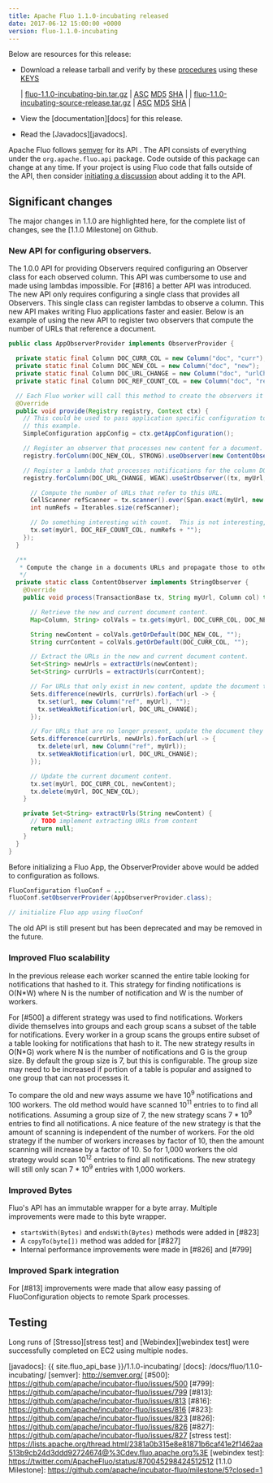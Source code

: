 ```yaml
---
title: Apache Fluo 1.1.0-incubating released
date: 2017-06-12 15:00:00 +0000
version: fluo-1.1.0-incubating
---
```


Below are resources for this release:

 * Download a release tarball and verify by these [procedures] using these [KEYS]
 
   | [fluo-1.1.0-incubating-bin.tar.gz][bin-release]            | [ASC][bin-asc] [MD5][bin-md5] [SHA][bin-sha] |
   | [fluo-1.1.0-incubating-source-release.tar.gz][src-release] | [ASC][src-asc] [MD5][src-md5] [SHA][src-sha] |
 * View the [documentation][docs] for this release.
 * Read the [Javadocs][javadocs].
 
Apache Fluo follows [semver](http://semver.org/) for its API . The API consists
of everything under the `org.apache.fluo.api` package. Code outside of this
package can change at any time. If your project is using Fluo code that falls
outside of the API, then consider [initiating a discussion](/getinvolved/)
about adding it to the API.


## Significant changes

The major changes in 1.1.0 are highlighted here, for the complete list of changes, see the [1.1.0
Milestone] on Github.

### New API for configuring observers.

The 1.0.0 API for providing Observers required configuring an Observer class for each observed
column.  This API was cumbersome to use and made using lambdas impossible.  For [#816] a better API
was introduced.   The new API only requires configuring a single class that provides all Observers.
This single class can register lambdas to observe a column.  This new API makes writing Fluo
applications faster and easier.  Below is an example of using the new API to register two observers
that compute the number of URLs that reference a document.

```java
public class AppObserverProvider implements ObserverProvider {

  private static final Column DOC_CURR_COL = new Column("doc", "curr");
  private static final Column DOC_NEW_COL = new Column("doc", "new");
  private static final Column DOC_URL_CHANGE = new Column("doc", "urlChange");
  private static final Column DOC_REF_COUNT_COL = new Column("doc", "refCount");

  // Each Fluo worker will call this method to create the observers it needs.
  @Override
  public void provide(Registry registry, Context ctx) {
    // This could be used to pass application specific configuration to observers. Its not used in
    // this example.
    SimpleConfiguration appConfig = ctx.getAppConfiguration();

    // Register an observer that processes new content for a document.
    registry.forColumn(DOC_NEW_COL, STRONG).useObserver(new ContentObserver());

    // Register a lambda that processes notifications for the column DOC_URL_CHANGE.
    registry.forColumn(DOC_URL_CHANGE, WEAK).useStrObserver((tx, myUrl, col) -> {

      // Compute the number of URLs that refer to this URL.
      CellScanner refScanner = tx.scanner().over(Span.exact(myUrl, new Column("ref"))).build();
      int numRefs = Iterables.size(refScanner);

      // Do something interesting with count.  This is not interesting, but keeps the example short.
      tx.set(myUrl, DOC_REF_COUNT_COL, numRefs + "");
    });
  }

  /**
   * Compute the change in a documents URLs and propagate those to other documents.
   */
  private static class ContentObserver implements StringObserver {
    @Override
    public void process(TransactionBase tx, String myUrl, Column col) throws Exception {

      // Retrieve the new and current document content.
      Map<Column, String> colVals = tx.gets(myUrl, DOC_CURR_COL, DOC_NEW_COL);

      String newContent = colVals.getOrDefault(DOC_NEW_COL, "");
      String currContent = colVals.getOrDefault(DOC_CURR_COL, "");

      // Extract the URLs in the new and current document content.
      Set<String> newUrls = extractUrls(newContent);
      Set<String> currUrls = extractUrls(currContent);

      // For URLs that only exist in new content, update the document they reference.
      Sets.difference(newUrls, currUrls).forEach(url -> {
        tx.set(url, new Column("ref", myUrl), "");
        tx.setWeakNotification(url, DOC_URL_CHANGE);
      });

      // For URLs that are no longer present, update the document they reference.
      Sets.difference(currUrls, newUrls).forEach(url -> {
        tx.delete(url, new Column("ref", myUrl));
        tx.setWeakNotification(url, DOC_URL_CHANGE);
      });

      // Update the current document content.
      tx.set(myUrl, DOC_CURR_COL, newContent);
      tx.delete(myUrl, DOC_NEW_COL);
    }

    private Set<String> extractUrls(String newContent) {
      // TODO implement extracting URLs from content
      return null;
    }
  }
}
```

Before initializing a Fluo App, the ObserverProvider above would be added to configuration as follows.

```java
FluoConfiguration fluoConf = ...
fluoConf.setObserverProvider(AppObserverProvider.class);

// initialize Fluo app using fluoConf
```

The old API is still present but has been deprecated and may be removed in the future.

### Improved Fluo scalability

In the previous release each worker scanned the entire table looking for notifications that hashed
to it.  This strategy for finding notifications is O(N*W) where  N is the number of notification and
W is the number of workers.

For [#500] a different strategy was used to find notifications.  Workers divide themselves into
groups and each group scans a subset of the table for notifications.  Every worker in a group scans
the groups entire subset of a table  looking for notifications that hash to it. The new strategy results
in O(N*G) work where N is the number of notifications and G is the group size.  By default the group
size is 7, but this is configurable.  The group size may need to be increased if portion of a table
is popular and assigned to one group that can not processes it.

To compare the old and new ways assume we have 10<sup>9</sup> notifications and 100 workers.  The
old method would have scanned 10<sup>11</sup> entries to to find all notifications.  Assuming a group
size of 7, the new strategy scans 7 * 10<sup>9</sup> entries to find all notifications.  A
nice feature of the new strategy is that the amount of scanning is independent of the number of workers.
For the old strategy if the number of workers increases by factor of 10, then the amount scanning
will increase by a factor of 10.  So for 1,000 workers the old strategy would scan
10<sup>12</sup> entries to find all notifications.  The new strategy will still only scan 7 *
10<sup>9</sup> entries with 1,000 workers.

### Improved Bytes

Fluo's API has an immutable wrapper for a byte array.  Multiple improvements were made to this byte
wrapper.

  * `startsWith(Bytes)` and `endsWith(Bytes)` methods were added in [#823]
  * A `copyTo(byte[])` method was added for [#827]
  * Internal performance improvements were made in [#826] and [#799]

### Improved Spark integration

For [#813] improvements were made that allow easy passing of FluoConfiguration objects to remote Spark
processes.

## Testing

Long runs of [Stresso][stress test] and [Webindex][webindex test] were successfully completed on EC2 using multiple nodes.
 
[procedures]: https://www.apache.org/info/verification
[KEYS]: https://www.apache.org/dist/incubator/fluo/KEYS
[bin-release]: https://www.apache.org/dyn/closer.lua/incubator/fluo/fluo/1.1.0-incubating/fluo-1.1.0-incubating-bin.tar.gz
[bin-asc]: https://www.apache.org/dist/incubator/fluo/fluo/1.1.0-incubating/fluo-1.1.0-incubating-bin.tar.gz.asc
[bin-md5]: https://www.apache.org/dist/incubator/fluo/fluo/1.1.0-incubating/fluo-1.1.0-incubating-bin.tar.gz.md5
[bin-sha]: https://www.apache.org/dist/incubator/fluo/fluo/1.1.0-incubating/fluo-1.1.0-incubating-bin.tar.gz.sha
[src-release]: https://www.apache.org/dyn/closer.lua/incubator/fluo/fluo/1.1.0-incubating/fluo-1.1.0-incubating-source-release.tar.gz
[src-asc]: https://www.apache.org/dist/incubator/fluo/fluo/1.1.0-incubating/fluo-1.1.0-incubating-source-release.tar.gz.asc
[src-md5]: https://www.apache.org/dist/incubator/fluo/fluo/1.1.0-incubating/fluo-1.1.0-incubating-source-release.tar.gz.md5
[src-sha]: https://www.apache.org/dist/incubator/fluo/fluo/1.1.0-incubating/fluo-1.1.0-incubating-source-release.tar.gz.sha
[javadocs]: {{ site.fluo_api_base }}/1.1.0-incubating/
[docs]: /docs/fluo/1.1.0-incubating/
[semver]: http://semver.org/
[#500]: https://github.com/apache/incubator-fluo/issues/500
[#799]: https://github.com/apache/incubator-fluo/issues/799
[#813]: https://github.com/apache/incubator-fluo/issues/813
[#816]: https://github.com/apache/incubator-fluo/issues/816
[#823]: https://github.com/apache/incubator-fluo/issues/823
[#826]: https://github.com/apache/incubator-fluo/issues/826
[#827]: https://github.com/apache/incubator-fluo/issues/827
[stress test]: https://lists.apache.org/thread.html/2381a0b315e8e81871b6caf41e2f1462aa513b9cb24d3ddd92724674@%3Cdev.fluo.apache.org%3E
[webindex test]: https://twitter.com/ApacheFluo/status/870045298424512512 
[1.1.0 Milestone]: https://github.com/apache/incubator-fluo/milestone/5?closed=1

